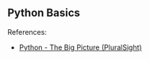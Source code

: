 ## Python Basics
References:
- [Python - The Big Picture (PluralSight)](https://app.pluralsight.com/library/courses/python-big-picture/table-of-contents)